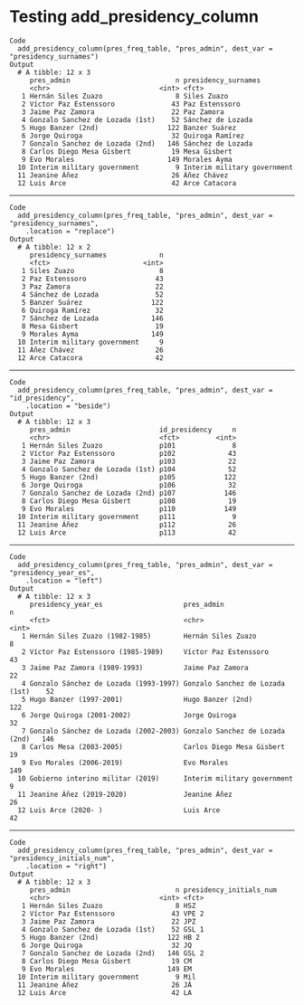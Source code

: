 # Testing add_presidency_column

    Code
      add_presidency_column(pres_freq_table, "pres_admin", dest_var = "presidency_surnames")
    Output
      # A tibble: 12 x 3
         pres_admin                          n presidency_surnames        
         <chr>                           <int> <fct>                      
       1 Hernán Siles Zuazo                  8 Siles Zuazo                
       2 Víctor Paz Estenssoro              43 Paz Estenssoro             
       3 Jaime Paz Zamora                   22 Paz Zamora                 
       4 Gonzalo Sanchez de Lozada (1st)    52 Sánchez de Lozada          
       5 Hugo Banzer (2nd)                 122 Banzer Suárez              
       6 Jorge Quiroga                      32 Quiroga Ramírez            
       7 Gonzalo Sanchez de Lozada (2nd)   146 Sánchez de Lozada          
       8 Carlos Diego Mesa Gisbert          19 Mesa Gisbert               
       9 Evo Morales                       149 Morales Ayma               
      10 Interim military government         9 Interim military government
      11 Jeanine Áñez                       26 Áñez Chávez                
      12 Luis Arce                          42 Arce Catacora              

---

    Code
      add_presidency_column(pres_freq_table, "pres_admin", dest_var = "presidency_surnames",
        .location = "replace")
    Output
      # A tibble: 12 x 2
         presidency_surnames             n
         <fct>                       <int>
       1 Siles Zuazo                     8
       2 Paz Estenssoro                 43
       3 Paz Zamora                     22
       4 Sánchez de Lozada              52
       5 Banzer Suárez                 122
       6 Quiroga Ramírez                32
       7 Sánchez de Lozada             146
       8 Mesa Gisbert                   19
       9 Morales Ayma                  149
      10 Interim military government     9
      11 Áñez Chávez                    26
      12 Arce Catacora                  42

---

    Code
      add_presidency_column(pres_freq_table, "pres_admin", dest_var = "id_presidency",
        .location = "beside")
    Output
      # A tibble: 12 x 3
         pres_admin                      id_presidency     n
         <chr>                           <fct>         <int>
       1 Hernán Siles Zuazo              p101              8
       2 Víctor Paz Estenssoro           p102             43
       3 Jaime Paz Zamora                p103             22
       4 Gonzalo Sanchez de Lozada (1st) p104             52
       5 Hugo Banzer (2nd)               p105            122
       6 Jorge Quiroga                   p106             32
       7 Gonzalo Sanchez de Lozada (2nd) p107            146
       8 Carlos Diego Mesa Gisbert       p108             19
       9 Evo Morales                     p110            149
      10 Interim military government     p111              9
      11 Jeanine Áñez                    p112             26
      12 Luis Arce                       p113             42

---

    Code
      add_presidency_column(pres_freq_table, "pres_admin", dest_var = "presidency_year_es",
        .location = "left")
    Output
      # A tibble: 12 x 3
         presidency_year_es                    pres_admin                          n
         <fct>                                 <chr>                           <int>
       1 Hernán Siles Zuazo (1982-1985)        Hernán Siles Zuazo                  8
       2 Víctor Paz Estenssoro (1985-1989)     Víctor Paz Estenssoro              43
       3 Jaime Paz Zamora (1989-1993)          Jaime Paz Zamora                   22
       4 Gonzalo Sánchez de Lozada (1993-1997) Gonzalo Sanchez de Lozada (1st)    52
       5 Hugo Banzer (1997-2001)               Hugo Banzer (2nd)                 122
       6 Jorge Quiroga (2001-2002)             Jorge Quiroga                      32
       7 Gonzalo Sánchez de Lozada (2002-2003) Gonzalo Sanchez de Lozada (2nd)   146
       8 Carlos Mesa (2003-2005)               Carlos Diego Mesa Gisbert          19
       9 Evo Morales (2006-2019)               Evo Morales                       149
      10 Gobierno interino militar (2019)      Interim military government         9
      11 Jeanine Áñez (2019-2020)              Jeanine Áñez                       26
      12 Luis Arce (2020- )                    Luis Arce                          42

---

    Code
      add_presidency_column(pres_freq_table, "pres_admin", dest_var = "presidency_initials_num",
        .location = "right")
    Output
      # A tibble: 12 x 3
         pres_admin                          n presidency_initials_num
         <chr>                           <int> <fct>                  
       1 Hernán Siles Zuazo                  8 HSZ                    
       2 Víctor Paz Estenssoro              43 VPE 2                  
       3 Jaime Paz Zamora                   22 JPZ                    
       4 Gonzalo Sanchez de Lozada (1st)    52 GSL 1                  
       5 Hugo Banzer (2nd)                 122 HB 2                   
       6 Jorge Quiroga                      32 JQ                     
       7 Gonzalo Sanchez de Lozada (2nd)   146 GSL 2                  
       8 Carlos Diego Mesa Gisbert          19 CM                     
       9 Evo Morales                       149 EM                     
      10 Interim military government         9 Mil                    
      11 Jeanine Áñez                       26 JÁ                     
      12 Luis Arce                          42 LA                     

